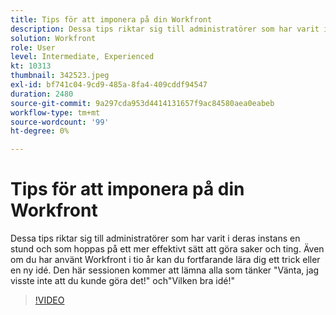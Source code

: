 ```yaml
---
title: Tips för att imponera på din Workfront
description: Dessa tips riktar sig till administratörer som har varit i deras instans en stund och som hoppas på ett mer effektivt sätt att göra saker och ting.
solution: Workfront
role: User
level: Intermediate, Experienced
kt: 10313
thumbnail: 342523.jpeg
exl-id: bf741c04-9cd9-485a-8fa4-409cddf94547
duration: 2480
source-git-commit: 9a297cda953d4414131657f9ac84580aea0eabeb
workflow-type: tm+mt
source-wordcount: '99'
ht-degree: 0%

---
```


# Tips för att imponera på din Workfront

Dessa tips riktar sig till administratörer som har varit i deras instans en stund och som hoppas på ett mer effektivt sätt att göra saker och ting. Även om du har använt Workfront i tio år kan du fortfarande lära dig ett trick eller en ny idé. Den här sessionen kommer att lämna alla som tänker &quot;Vänta, jag visste inte att du kunde göra det!&quot; och&quot;Vilken bra idé!&quot;

>[!VIDEO](https://video.tv.adobe.com/v/342523/?quality=12&learn=on)
